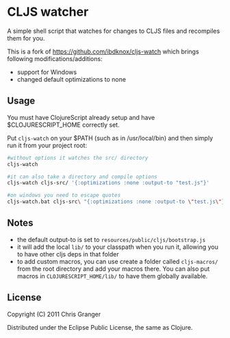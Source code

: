 # CLJS watcher

A simple shell script that watches for changes to CLJS files and recompiles them for you.

This is a fork of https://github.com/ibdknox/cljs-watch which brings following modifications/additions:
* support for Windows
* changed default optimizations to none

## Usage

You must have ClojureScript already setup and have $CLOJURESCRIPT_HOME correctly set. 

Put `cljs-watch` on your $PATH (such as in /usr/local/bin) and then simply run it from your project root:

```bash
#without options it watches the src/ directory
cljs-watch

#it can also take a directory and compile options
cljs-watch cljs-src/ '{:optimizations :none :output-to "test.js"}'

#on windows you need to escape quotes
cljs-watch.bat cljs-src\ "{:optimizations :none :output-to \"test.js\"}"
```

## Notes
* the default output-to is set to `resources/public/cljs/bootstrap.js`
* it will add the local `lib/` to your classpath when you run it, allowing you to have other cljs deps in that folder
* to add custom macros, you can use create a folder called `cljs-macros/` from the root directory and add your macros there. You can also put macros in `CLOJURESCRIPT_HOME/lib/` to have them globally available.

## License

Copyright (C) 2011 Chris Granger

Distributed under the Eclipse Public License, the same as Clojure.
